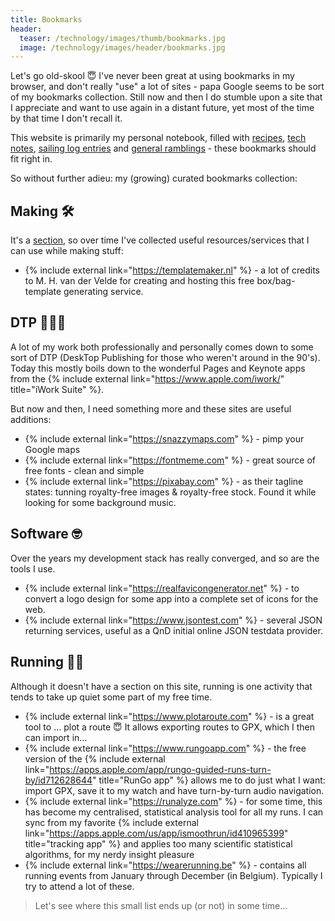 ```yaml
---
title: Bookmarks
header:
  teaser: /technology/images/thumb/bookmarks.jpg
  image: /technology/images/header/bookmarks.jpg
---
```


Let's go old-skool 😇 I've never been great at using bookmarks in my browser, and don't really "use" a lot of sites - papa Google seems to be sort of my bookmarks collection. Still now and then I do stumble upon a site that I appreciate and want to use again in a distant future, yet most of the time by that time I don't recall it.

This website is primarily my personal notebook, filled with [recipes](/koken), [tech notes](/technology), [sailing log entries](/zeilen) and [general ramblings](/about) - these bookmarks should fit right in.

So without further adieu: my (growing) curated bookmarks collection:

## Making 🛠️

It's a [section](/makes), so over time I've collected useful resources/services that I can use while making stuff:

* {% include external link="https://templatemaker.nl" %} - a lot of credits to M. H. van der Velde for creating and hosting this free box/bag-template generating service.

## DTP 👨🏻‍💻

A lot of my work both professionally and personally comes down to some sort of DTP (DeskTop Publishing for those who weren't around in the 90's). Today this mostly boils down to the wonderful Pages and Keynote apps from the {% include external link="https://www.apple.com/iwork/" title="iWork Suite" %}.

But now and then, I need something more and these sites are useful additions:

* {% include external link="https://snazzymaps.com" %} - pimp your Google maps
* {% include external link="https://fontmeme.com" %} - great source of free fonts - clean and simple
* {% include external link="https://pixabay.com" %} - as their tagline states: tunning royalty-free images & royalty-free stock. Found it while looking for some background music.

## Software 🤓

Over the years my development stack has really converged, and so are the tools I use.

* {% include external link="https://realfavicongenerator.net" %} - to convert a logo design for some app into a complete set of icons for the web.
* {% include external link="https://www.jsontest.com" %} - several JSON returning services, useful as a QnD initial online JSON testdata provider.

## Running 🏃‍♂️

Although it doesn't have a section on this site, running is one activity that tends to take up quiet some part of my free time.

* {% include external link="https://www.plotaroute.com" %} - is a great tool to ... plot a route 😇 It allows exporting routes to GPX, which I then can import in...
* {% include external link="https://www.rungoapp.com" %} - the free version of the {% include external link="https://apps.apple.com/app/rungo-guided-runs-turn-by/id712628644" title="RunGo app" %} allows me to do just what I want: import GPX, save it to my watch and have turn-by-turn audio navigation.
* {% include external link="https://runalyze.com" %} - for some time, this has become my centralised, statistical analysis tool for all my runs. I can sync from my favorite {% include external link="https://apps.apple.com/us/app/ismoothrun/id410965399" title="tracking app" %} and applies too many scientific statistical algorithms, for my nerdy insight pleasure
* {% include external link="https://wearerunning.be" %} - contains all running events from January through December (in Belgium). Typically I try to attend a lot of these.

> Let's see where this small list ends up (or not) in some time...
